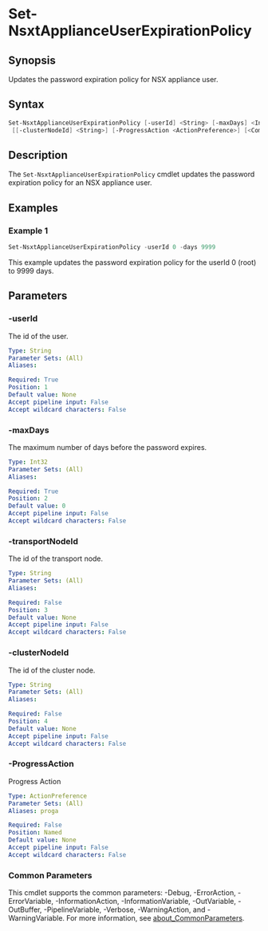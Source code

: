 # Set-NsxtApplianceUserExpirationPolicy

## Synopsis

Updates the password expiration policy for NSX appliance user.

## Syntax

```powershell
Set-NsxtApplianceUserExpirationPolicy [-userId] <String> [-maxDays] <Int32> [[-transportNodeId] <String>]
 [[-clusterNodeId] <String>] [-ProgressAction <ActionPreference>] [<CommonParameters>]
```

## Description

The `Set-NsxtApplianceUserExpirationPolicy` cmdlet updates the password expiration policy for an NSX appliance user.

## Examples

### Example 1

```powershell
Set-NsxtApplianceUserExpirationPolicy -userId 0 -days 9999
```

This example updates the password expiration policy for the userId 0 (root) to 9999 days.

## Parameters

### -userId

The id of the user.

```yaml
Type: String
Parameter Sets: (All)
Aliases:

Required: True
Position: 1
Default value: None
Accept pipeline input: False
Accept wildcard characters: False
```

### -maxDays

The maximum number of days before the password expires.

```yaml
Type: Int32
Parameter Sets: (All)
Aliases:

Required: True
Position: 2
Default value: 0
Accept pipeline input: False
Accept wildcard characters: False
```

### -transportNodeId

The id of the transport node.

```yaml
Type: String
Parameter Sets: (All)
Aliases:

Required: False
Position: 3
Default value: None
Accept pipeline input: False
Accept wildcard characters: False
```

### -clusterNodeId

The id of the cluster node.

```yaml
Type: String
Parameter Sets: (All)
Aliases:

Required: False
Position: 4
Default value: None
Accept pipeline input: False
Accept wildcard characters: False
```

### -ProgressAction

Progress Action

```yaml
Type: ActionPreference
Parameter Sets: (All)
Aliases: proga

Required: False
Position: Named
Default value: None
Accept pipeline input: False
Accept wildcard characters: False
```

### Common Parameters

This cmdlet supports the common parameters: -Debug, -ErrorAction, -ErrorVariable, -InformationAction, -InformationVariable, -OutVariable, -OutBuffer, -PipelineVariable, -Verbose, -WarningAction, and -WarningVariable. For more information, see [about_CommonParameters](http://go.microsoft.com/fwlink/?LinkID=113216).
